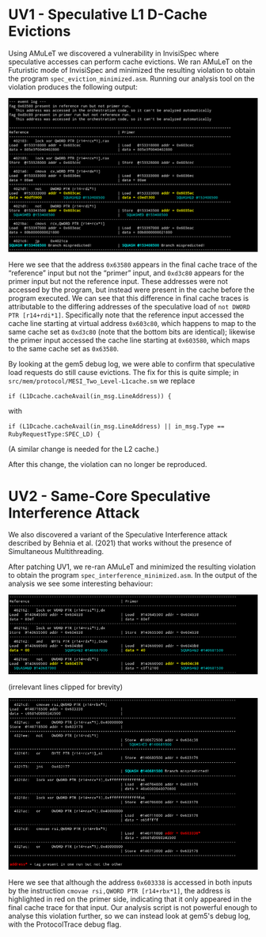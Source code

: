 # UV1 - Speculative L1 D-Cache Evictions

Using AMuLeT we discovered a vulnerability in InvisiSpec where speculative accesses can perform cache evictions.
We ran AMuLeT on the Futuristic mode of InvisiSpec and minimized the resulting violation to obtain the program
`spec_eviction_minimized.asm`. Running our analysis tool on the violation produces the following output:

![](spec_eviction_analysis.png)

Here we see that the address `0x63580` appears in the final cache trace of the “reference” input but not the “primer” input,
and `0xd3c80` appears for the primer input but not the reference input.
These addresses were not accessed by the program, but instead were present in the cache before the program executed.
We can see that this difference in final cache traces is attributable to the differing addresses of the speculative load
of `not DWORD PTR [r14+rdi*1]`. Specifically note that the reference input accessed the cache line starting at virtual
address `0x603c80`, which happens to map to the same cache set as `0xd3c80` (note that the bottom bits are identical);
likewise the primer input accessed the cache line starting at `0x603580`, which maps to the same cache set as `0x63580`.

By looking at the gem5 debug log, we were able to confirm that speculative load requests do still cause evictions. The fix
for this is quite simple; in `src/mem/protocol/MESI_Two_Level-L1cache.sm` we replace

```
if (L1Dcache.cacheAvail(in_msg.LineAddress)) {
```

with

```
if (L1Dcache.cacheAvail(in_msg.LineAddress) || in_msg.Type == RubyRequestType:SPEC_LD) {
```

(A similar change is needed for the L2 cache.)

After this change, the violation can no longer be reproduced.

# UV2 - Same-Core Speculative Interference Attack

We also discovered a variant of the Speculative Interference attack described by Behnia et al. (2021) that works without
the presence of Simultaneous Multithreading.

After patching UV1, we re-ran AMuLeT and minimized the resulting violation to obtain the program `spec_interference_minimized.asm`.
In the output of the analysis we see some interesting behaviour:

![](spec_interference_analysis1.png)

(irrelevant lines clipped for brevity)

![](spec_interference_analysis.png)

Here we see that although the address `0x603338` is accessed in both inputs by the instruction `cmovae rsi,QWORD PTR [r14+rbx*1]`,
the address is highlighted in red on the primer side, indicating that it only appeared in the final cache trace for that input.
Our analysis script is not powerful enough to analyse this violation further, so we can instead look at gem5's debug log, with the
ProtocolTrace debug flag.

